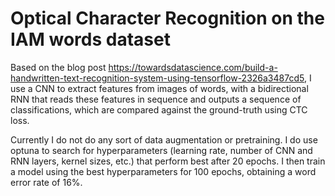 # Optical Character Recognition on the IAM words dataset

Based on the blog post
https://towardsdatascience.com/build-a-handwritten-text-recognition-system-using-tensorflow-2326a3487cd5,
I use a CNN to extract features from images of words, with a bidirectional RNN that reads these features in sequence
and outputs a sequence of classifications, which are compared against the ground-truth using CTC loss.

Currently I do not do any sort of data augmentation or pretraining. I do use optuna to search for hyperparameters
(learning rate, number of CNN and RNN layers, kernel sizes, etc.) that perform best after 20 epochs. I then train
a model using the best hyperparameters for 100 epochs, obtaining a word error rate of 16%.
